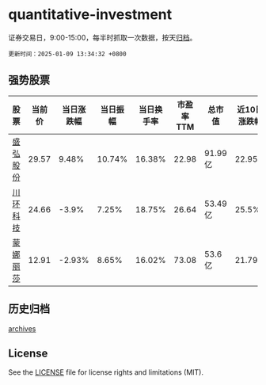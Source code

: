 # quantitative-investment

证券交易日，9:00-15:00，每半时抓取一次数据，按天[归档](archives)。

`更新时间：2025-01-09 13:34:32 +0800`

## 强势股票

|股票|当前价|当日涨跌幅|当日振幅|当日换手率|市盈率TTM|总市值|近10日涨跌幅|
|----|----|----|----|----|----|----|----|
|[盛弘股份](https://xueqiu.com/S/SZ300693)|29.57|9.48%|10.74%|16.38%|22.98|91.99亿|22.95%|
|[川环科技](https://xueqiu.com/S/SZ300547)|24.66|-3.9%|7.25%|18.75%|26.64|53.49亿|25.5%|
|[蒙娜丽莎](https://xueqiu.com/S/SZ002918)|12.91|-2.93%|8.65%|16.02%|73.08|53.6亿|21.79%|

## 历史归档

[archives](archives)

## License

See the [LICENSE](LICENSE) file for license rights and limitations (MIT).